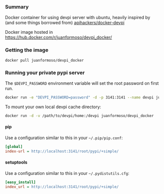 ### Summary

Docker container for using devpi server with ubuntu, heavily inspired by (and some things borrowed from) [apihackers/docker-devpi](https://github.com/apihackers/docker-devpi)

Docker image hosted in https://hub.docker.com/r/juanformoso/devpi_docker/

### Getting the image

    docker pull juanformoso/devpi_docker

### Running your private pypi server

The `$DEVPI_PASSWORD` environment variable will set the root password on first run.

```bash
docker run -e "DEVPI_PASSWORD=password" -d -p 3141:3141 --name devpi juanformoso/devpi_docker
```

To mount your own local devpi cache directory:

```bash
docker run -d -v /path/to/devpi/home:/devpi juanformoso/devpi_docker
```

#### pip

Use a configuration similar to this in your `~/.pip/pip.conf`:

```ini
[global]
index-url = http://localhost:3141/root/pypi/+simple/
```

#### setuptools

Use a configuration similar to this in your `~/.pydistutils.cfg`:

```ini
[easy_install]
index_url = http://localhost:3141/root/pypi/+simple/
```
